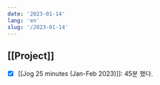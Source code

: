 ```yaml
---
date: '2023-01-14'
lang: 'en'
slug: '/2023-01-14'
---
```


## [[Project]]

- [x] [[Jog 25 minutes (Jan-Feb 2023)]]: 45분 했다.
